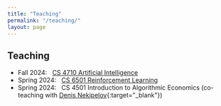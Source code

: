 ```yaml
---
title: "Teaching"
permalink: "/teaching/"
layout: page
---
```


## Teaching

- Fall 2024: &nbsp; [CS 4710 Artificial Intelligence](/ai2024fa/)  
- Spring 2024: &nbsp; [CS 6501 Reinforcement Learning](/rl2024sp/)  
- Spring 2024: &nbsp; CS 4501 Introduction to Algorithmic Economics (co-teaching with [Denis Nekipelov](https://engineering.virginia.edu/faculty/denis-nekipelov){:target="_blank"})  
